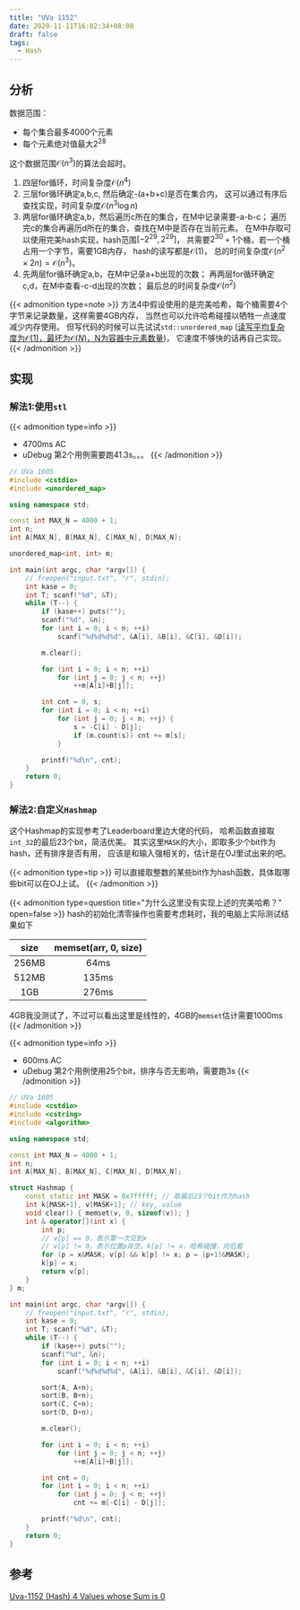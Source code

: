 ```yaml
---
title: "UVa 1152"
date: 2020-11-11T16:02:34+08:00
draft: false
tags:
  - Hash
---
```


## 分析

数据范围：
- 每个集合最多4000个元素
- 每个元素绝对值最大$2^{28}$

这个数据范围$\mathcal{O} (n^3)$的算法会超时。

1. 四层for循环，时间复杂度$\mathcal{O} (n^4)$
2. 三层for循环确定a,b,c, 然后确定-(a+b+c)是否在集合内，
这可以通过有序后查找实现，时间复杂度$\mathcal{O} (n^3 \log n)$
3. 两层for循环确定a,b，然后遍历c所在的集合，在M中记录需要-a-b-c；
遍历完c的集合再遍历d所在的集合，查找在M中是否存在当前元素。
在M中存取可以使用完美hash实现，hash范围$[-2^{29}, 2^{29}]$，
共需要$2^{30}+1$个桶，若一个桶占用一个字节，需要1GB内存，
hash的读写都是$\mathcal{O} (1)$，
总的时间复杂度$\mathcal{O} (n^2 \times 2 n) = \mathcal{O} (n^3)$。
4. 先两层for循环确定a,b，在M中记录a+b出现的次数；
再两层for循环确定c,d，在M中查看-c-d出现的次数；
最后总的时间复杂度$\mathcal{O} (n^2)$

{{< admonition type=note >}}
方法4中假设使用的是完美哈希，每个桶需要4个字节来记录数量，这样需要4GB内存，
当然也可以允许哈希碰撞以牺牲一点速度减少内存使用。
但写代码的时候可以先试试`std::unordered_map`
([读写平均复杂度为$\mathcal{O} (1)$，最坏为$\mathcal{O} (N)$，N为容器中元素数量](https://www.cplusplus.com/reference/unordered_map/unordered_map/operator[]/))，
它速度不够快的话再自己实现。
{{< /admonition >}}

## 实现

### 解法1:使用`stl`

{{< admonition type=info >}}
- 4700ms AC
- uDebug 第2个用例需要跑41.3s。。。
{{< /admonition >}}

```cpp
// UVa 1605
#include <cstdio>
#include <unordered_map>

using namespace std;

const int MAX_N = 4000 + 1;
int n;
int A[MAX_N], B[MAX_N], C[MAX_N], D[MAX_N];

unordered_map<int, int> m;

int main(int argc, char *argv[]) {
    // freopen("input.txt", "r", stdin);
    int kase = 0;
    int T; scanf("%d", &T);
    while (T--) {
        if (kase++) puts("");
        scanf("%d", &n);
        for (int i = 0; i < n; ++i)
            scanf("%d%d%d%d", &A[i], &B[i], &C[i], &D[i]);

        m.clear();

        for (int i = 0; i < n; ++i)
            for (int j = 0; j < n; ++j)
                ++m[A[i]+B[j]];

        int cnt = 0, s;
        for (int i = 0; i < n; ++i)
            for (int j = 0; j < n; ++j) {
                s = -C[i] - D[j];
                if (m.count(s)) cnt += m[s];
            }

        printf("%d\n", cnt);
    }
    return 0;
}
```

### 解法2:自定义`Hashmap`

这个Hashmap的实现参考了Leaderboard里边大佬的代码，
哈希函数直接取`int_32`的最后23个bit，简洁优美。
其实这里`MASK`的大小，即取多少个bit作为hash，还有排序是否有用，
应该是和输入强相关的，估计是在OJ里试出来的吧。

{{< admonition type=tip >}}
可以直接取整数的某些bit作为hash函数，具体取哪些bit可以在OJ上试。
{{< /admonition >}}

{{< admonition type=question title="为什么这里没有实现上述的完美哈希？" open=false >}}
hash的初始化清零操作也需要考虑耗时，我的电脑上实际测试结果如下

| size  | memset(arr, 0, size) |
| :-:   | :-:                  |
| 256MB | 64ms                 |
| 512MB | 135ms                |
| 1GB   | 276ms                |

4GB我没测试了，不过可以看出这里是线性的，4GB的`memset`估计需要1000ms
{{< /admonition >}}

{{< admonition type=info >}}
- 600ms AC
- uDebug 第2个用例使用25个bit，排序与否无影响，需要跑3s
{{< /admonition >}}

```cpp
// UVa 1605
#include <cstdio>
#include <cstring>
#include <algorithm>

using namespace std;

const int MAX_N = 4000 + 1;
int n;
int A[MAX_N], B[MAX_N], C[MAX_N], D[MAX_N];

struct Hashmap {
    const static int MASK = 0x7fffff; // 取最后23个bit作为hash
    int k[MASK+1], v[MASK+1]; // key, value
    void clear() { memset(v, 0, sizeof(v)); }
    int & operator[](int x) {
        int p;
        // v[p] == 0，表示第一次见到x
        // v[p] != 0，表示位置p非空，k[p] != x，哈希碰撞，向后看
        for (p = x&MASK; v[p] && k[p] != x; p = (p+1)&MASK);
        k[p] = x;
        return v[p];
    }
} m;

int main(int argc, char *argv[]) {
    // freopen("input.txt", "r", stdin);
    int kase = 0;
    int T; scanf("%d", &T);
    while (T--) {
        if (kase++) puts("");
        scanf("%d", &n);
        for (int i = 0; i < n; ++i)
            scanf("%d%d%d%d", &A[i], &B[i], &C[i], &D[i]);

        sort(A, A+n);
        sort(B, B+n);
        sort(C, C+n);
        sort(D, D+n);

        m.clear();

        for (int i = 0; i < n; ++i)
            for (int j = 0; j < n; ++j)
                ++m[A[i]+B[j]];

        int cnt = 0;
        for (int i = 0; i < n; ++i)
            for (int j = 0; j < n; ++j)
                cnt += m[-C[i] - D[j]];

        printf("%d\n", cnt);
    }
    return 0;
}
```

## 参考

[Uva-1152 (Hash) 4 Values whose Sum is 0](https://blog.csdn.net/super_son/article/details/80297112)

